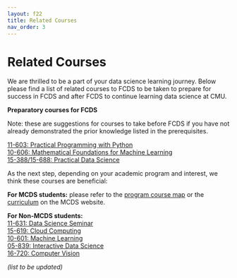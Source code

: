 ```yaml
---
layout: f22
title: Related Courses
nav_order: 3
---
```


# Related Courses

We are thrilled to be a part of your data science learning journey. Below please find a list of related courses to FCDS to be taken to prepare for success in FCDS and after FCDS to continue learning data science at CMU.

**Preparatory courses for FCDS**

Note: these are suggestions for courses to take before FCDS if you have not already demonstrated the prior knowledge listed in the prerequisites.


[11-603: Practical Programming with Python](https://docs.google.com/document/d/1PAVyvtXVrFD8x--fANR4IUU0HNmezBE_UOSdDKL2jvo/edit?usp=sharing)<br />
[10-606: Mathematical Foundations for Machine Learning](https://www.cs.cmu.edu/~10606-f21/index.html#overview)<br />
[15-388/15-688: Practical Data Science](http://www.datasciencecourse.org)

As the next step, depending on your academic program and interest, we think these courses are beneficial:

**For MCDS students:** please refer to the [program course map](https://mcds.cs.cmu.edu/sites/default/files/mcds-course-map-v8_051921_F21.pdf) or the [curriculum](https://mcds.cs.cmu.edu/learn-us-curriculum) on the MCDS website.

**For Non-MCDS students:** <br />
[11-631: Data Science Seminar](https://mcds-cmu.github.io/11631/)<br />
[15-619: Cloud Computing](https://www.cs.cmu.edu/~msakr/15619-s20/) <br />
[10-601: Machine Learning](https://www.cs.cmu.edu/~mgormley/courses/10601/) <br />
[05-839: Interactive Data Science](https://canvas.cmu.edu/courses/5736) <br />
[16-720: Computer Vision](http://16720.courses.cs.cmu.edu)

_(list to be updated)_
